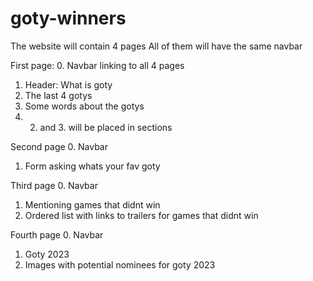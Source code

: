 # goty-winners
The website will contain 4 pages 
All of them will have the same navbar

First page:
0. Navbar linking to all 4 pages
1. Header: What is goty
2. The last 4 gotys
3. Some words about the gotys
4. 2. and 3. will be placed in sections

Second page
0. Navbar
1. Form asking whats your fav goty

Third page
0. Navbar
1. Mentioning games that didnt win
2. Ordered list with links to trailers for games that didnt win

Fourth page
0. Navbar
1. Goty 2023
2. Images with potential nominees for goty 2023